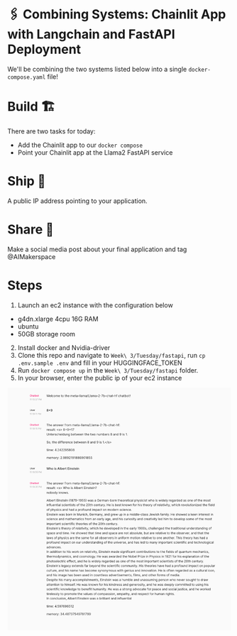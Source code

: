 # 🖇️ Combining Systems: Chainlit App with Langchain and FastAPI Deployment

We'll be combining the two systems listed below into a single `docker-compose.yaml` file!

# Build 🏗️
There are two tasks for today:

- Add the Chainlit app to our `docker compose`
- Point your Chainlit app at the Llama2 FastAPI service

# Ship 🚢
A public IP address pointing to your application.

# Share 🚀
Make a social media post about your final application and tag @AIMakerspace

# Steps
1. Launch an ec2 instance with the configuration below
- g4dn.xlarge 4cpu 16G RAM
- ubuntu
- 50GB storage room

2. Install docker and Nvidia-driver
3. Clone this repo and navigate to `Week\ 3/Tuesday/fastapi`, run `cp .env.sample .env` and fill in your HUGGINGFACE_TOKEN
4. Run `docker compose up` in the `Week\ 3/Tuesday/fastapi` folder.
5. In your browser, enter the public ip of your ec2 instance

![Alt text](image.png)